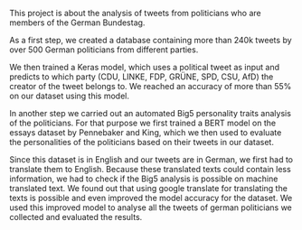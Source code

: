 This project is about the analysis of tweets from politicians who are members of the German Bundestag.

As a first step, we created a database containing more than 240k tweets by over 500 German politicians from different parties.

We then trained a Keras model, which uses a political tweet as input and predicts to which party (CDU, LINKE, FDP, GRÜNE, SPD, CSU, AfD) the creator of the tweet belongs to. We reached an accuracy of more than 55% on our dataset using this model.

In another step we carried out an automated Big5 personality traits analysis of the politicians. For that purpose we first trained a BERT model on the essays dataset by Pennebaker and King, which we then used to evaluate the personalities of the politicians based on their tweets in our dataset.

Since this dataset is in English and our tweets are in German, we first had to translate them to English. Because these translated texts could contain less information, we had to check if the Big5 analysis is possible on machine translated text. We found out that using google translate for translating the texts is possible and even improved the model accuracy for the dataset. We used this improved model to analyse all the tweets of german politicians we collected and evaluated the results.

